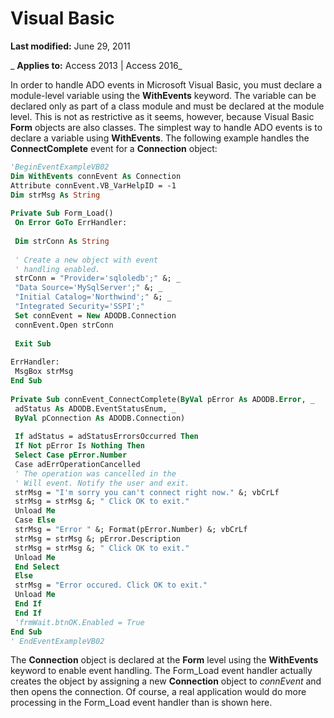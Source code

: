 
# Visual Basic

 **Last modified:** June 29, 2011

 _ **Applies to:** Access 2013 | Access 2016_

In order to handle ADO events in Microsoft Visual Basic, you must declare a module-level variable using the  **WithEvents** keyword. The variable can be declared only as part of a class module and must be declared at the module level. This is not as restrictive as it seems, however, because Visual Basic **Form** objects are also classes. The simplest way to handle ADO events is to declare a variable using **WithEvents**. The following example handles the **ConnectComplete** event for a **Connection** object:




```vb
'BeginEventExampleVB02 
Dim WithEvents connEvent As Connection 
Attribute connEvent.VB_VarHelpID = -1 
Dim strMsg As String 
 
Private Sub Form_Load() 
 On Error GoTo ErrHandler: 
 
 Dim strConn As String 
 
 ' Create a new object with event 
 ' handling enabled. 
 strConn = "Provider='sqloledb';" &; _ 
 "Data Source='MySqlServer';" &; _ 
 "Initial Catalog='Northwind';" &; _ 
 "Integrated Security='SSPI';" 
 Set connEvent = New ADODB.Connection 
 connEvent.Open strConn 
 
 Exit Sub 
 
ErrHandler: 
 MsgBox strMsg 
End Sub 
 
Private Sub connEvent_ConnectComplete(ByVal pError As ADODB.Error, _ 
 adStatus As ADODB.EventStatusEnum, _ 
 ByVal pConnection As ADODB.Connection) 
 
 If adStatus = adStatusErrorsOccurred Then 
 If Not pError Is Nothing Then 
 Select Case pError.Number 
 Case adErrOperationCancelled 
 ' The operation was cancelled in the 
 ' Will event. Notify the user and exit. 
 strMsg = "I'm sorry you can't connect right now." &; vbCrLf 
 strMsg = strMsg &; " Click OK to exit." 
 Unload Me 
 Case Else 
 strMsg = "Error " &; Format(pError.Number) &; vbCrLf 
 strMsg = strMsg &; pError.Description 
 strMsg = strMsg &; " Click OK to exit." 
 Unload Me 
 End Select 
 Else 
 strMsg = "Error occured. Click OK to exit." 
 Unload Me 
 End If 
 End If 
 'frmWait.btnOK.Enabled = True 
End Sub 
' EndEventExampleVB02 

```

The  **Connection** object is declared at the **Form** level using the **WithEvents** keyword to enable event handling. The Form_Load event handler actually creates the object by assigning a new **Connection** object to _connEvent_ and then opens the connection. Of course, a real application would do more processing in the Form_Load event handler than is shown here.
